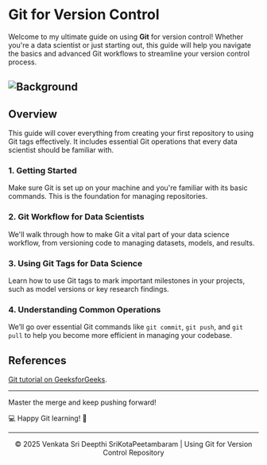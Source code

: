# Git for Version Control
Welcome to my ultimate guide on using **Git** for version control! Whether you're a data scientist or just starting out, this guide will help you navigate the basics and advanced Git workflows to streamline your version control process.

## ![Background](https://miro.medium.com/v2/resize:fit:1400/0*88tFt6xMUzwfyshK.gif)


## Overview

This guide will cover everything from creating your first repository to using Git tags effectively. It includes essential Git operations that every data scientist should be familiar with.

### 1. Getting Started

Make sure Git is set up on your machine and you're familiar with its basic commands. This is the foundation for managing repositories.

### 2. Git Workflow for Data Scientists

We'll walk through how to make Git a vital part of your data science workflow, from versioning code to managing datasets, models, and results.

### 3. Using Git Tags for Data Science

Learn how to use Git tags to mark important milestones in your projects, such as model versions or key research findings.

### 4. Understanding Common Operations

We’ll go over essential Git commands like `git commit`, `git push`, and `git pull` to help you become more efficient in managing your codebase.

## References

[Git tutorial on GeeksforGeeks](https://www.geeksforgeeks.org/git-tutorial/?ref=outind).

---

Master the merge and keep pushing forward!

💻 Happy Git learning! 🚀

---

<p align="center">&copy; 2025 Venkata Sri Deepthi SriKotaPeetambaram | Using Git for Version Control Repository</p>
